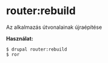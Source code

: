 # router:rebuild
Az alkalmazás útvonalainak újraépítése

**Használat:**
```
$ drupal router:rebuild
$ ror  
```

